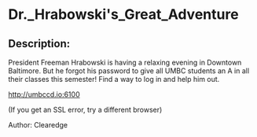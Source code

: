 
# Dr._Hrabowski's_Great_Adventure
## Description:
President Freeman Hrabowski is having a relaxing evening in Downtown Baltimore. But he forgot his password to give all UMBC students an A in all their classes this semester! Find a way to log in and help him out.

http://umbccd.io:6100

(If you get an SSL error, try a different browser)

Author: Clearedge

